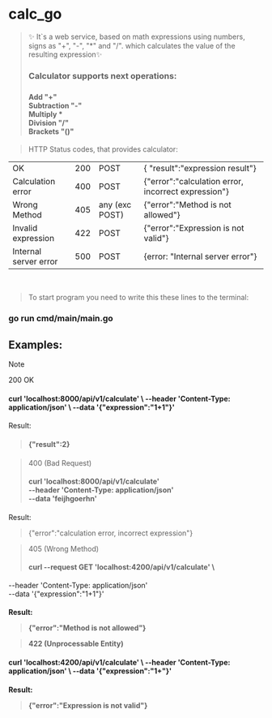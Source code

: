 # calc_go
> ✨
> It`s a web service, based on math expressions using numbers, signs as "+", "-", "*" and "/".
> which calculates the value of the resulting expression✨<br/>
> <h3>Calculator supports next operations:<h3>
> <h4> Add "+"<br/>
> Subtraction "-" <br/>
>Multiply * <br/>
> Division "/" <br/>
> Brackets "()"

>HTTP Status codes, that provides calculator:
<table>
  </thead>
  <tbody>
    <tr>
      <td>OK</td>
      <td>200</td>
      <td>POST</td>
      <td>{ "result":"expression result"}</td>
    </tr>
    <tr>
      <td>Calculation error</td>
      <td>400</td>
      <td>POST</td>
      <td>{"error":"calculation error, incorrect expression"}</td>
    </tr>
    <tr>
      <td>Wrong Method</td>
      <td>405</td>
      <td>any (exc POST)</td>
      <td>{"error":"Method is not allowed"}</td>
    </tr>
    <tr>
      <td>Invalid expression</td>
      <td>422</td>
      <td>POST</td>
      <td>{"error":"Expression is not valid"}</td>
    </tr>
    <tr>
      <td>Internal server error</td>
      <td>500</td>
      <td>POST</td>
      <td>{error: "Internal server error"}</td>
</tr>
</tbody></table><br>

> To start program you need to write this these lines to the terminal:
 <h3> go run cmd/main/main.go

<h2> Examples: </h2>

>[!NOTE] 
> 200 OK<br>
> <h4>curl 'localhost:8000/api/v1/calculate' \
>--header 'Content-Type: application/json' \
>--data '{"expression":"1+1"}' <h4>
> 
Result:
> <h4>{"result":2} <h4>

>400 (Bad Request) <h4>curl 'localhost:8000/api/v1/calculate' \
>--header 'Content-Type: application/json' \
>--data 'feijhgoerhn' <h4>
>
Result: 
>{"error":"calculation error, incorrect expression"}

> 405 (Wrong Method) 
> <h4>curl --request GET 'localhost:4200/api/v1/calculate' \
--header 'Content-Type: application/json' \
--data '{"expression":"1+1"}'<h4>

Result:
> {"error":"Method is not allowed"}

> 422 (Unprocessable Entity)
<h4>curl 'localhost:4200/api/v1/calculate' \
--header 'Content-Type: application/json' \
--data '{"expression":"1+"}' <h4>

Result:
>{"error":"Expression is not valid"}